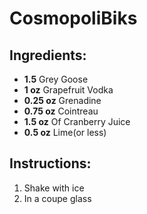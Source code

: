 # CosmopoliBiks

## Ingredients:
- **1.5** Grey Goose
- **1 oz** Grapefruit Vodka
- **0.25 oz** Grenadine
- **0.75 oz** Cointreau
- **1.5 oz** Of Cranberry Juice
- **0.5 oz** Lime(or less)

## Instructions:
1. Shake with ice
2. In a coupe glass

